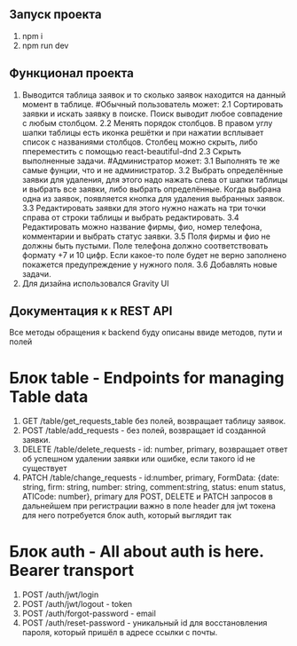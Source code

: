 ## Запуск проекта
1. npm i
2. npm run dev

## Функционал проекта
1. Выводится таблица заявок и то сколько заявок находится на данный момент в таблице.
#Обычный пользователь может:
2.1 Сортировать заявки и искать заявку в поиске. Поиск выводит любое совпадение с любым столбцом.
  2.2 Менять порядок столбцов. В правом углу шапки таблицы есть иконка решётки и при нажатии всплывает список с названиями столбцов. Столбец можно скрыть, либо ппереместить с помощью react-beautiful-dnd
  2.3 Скрыть выполненные задачи.
#Администратор может:
  3.1 Выполнять те же самые фунции, что и не администратор.
  3.2 Выбрать определённые заявки для удаления, для этого надо нажать слева от шапки таблицы и выбрать все заявки, либо выбрать определённые. Когда выбрана одна из заявок, появляется кнопка для удаления выбранных заявок.
  3.3 Редактировать заявки для этого нужно нажать на три точки справа от строки таблицы и выбрать редактировать.
  3.4 Редактировать можно название фирмы, фио, номер телефона, комментарии и выбрать статус заявки.
  3.5 Поля фирмы и фио не должны быть пустыми. Поле телефона должно соответствовать формату +7 и 10 цифр. Если какое-то поле будет не верно заполнено покажется предупреждение у нужного поля.
  3.6 Добавлять новые задачи.
4. Для дизайна использовался Gravity UI

## Документация к к REST API
Все методы обращения к backend буду описаны ввиде методов, пути и полей
# Блок table - Endpoints for managing Table data
1. GET /table/get_requests_table без полей, возвращает таблицу заявок.
2. POST /table/add_requests - без полей, возвращает id созданной заявки.
3. DELETE /table/delete_requests - id: number, primary, возвращает ответ об успешном удалении заявки или ошибке, если такого id не существует
4. PATCH /table/change_requests - id:number, primary, FormData: {date: string, firm: string, number: string, comment:string, status: enum status, ATICode: number}, primary
для POST, DELETE и PATCH запросов в дальнейшем при регистрации важно в поле header для jwt токена для него потребуется блок auth, который выглядит так
# Блок auth - All about auth is here. Bearer transport
1. POST /auth/jwt/login
2. POST /auth/jwt/logout - token
3. POST /auth/forgot-password - email
4. POST /auth/reset-password - уникальный id для восстановления пароля, который пришёл в адресе ссылки с почты.
